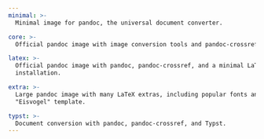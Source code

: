 ```yaml
---
minimal: >-
  Minimal image for pandoc, the universal document converter.

core: >-
  Official pandoc image with image conversion tools and pandoc-crossref.

latex: >-
  Official pandoc image with pandoc, pandoc-crossref, and a minimal LaTeX
  installation.

extra: >-
  Large pandoc image with many LaTeX extras, including popular fonts and the
  "Eisvogel" template.

typst: >-
  Document conversion with pandoc, pandoc-crossref, and Typst.
---
```


